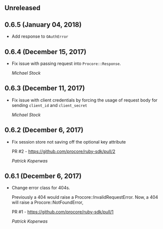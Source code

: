 ## Unreleased

## 0.6.5 (January 04, 2018)

* Add response to `OAuthError`

## 0.6.4 (December 15, 2017)

* Fix issue with passing request into `Procore::Response`.

  *Michael Stock*

## 0.6.3 (December 11, 2017)

*  Fix issue with client credentials by forcing the usage of request body
   for sending `client_id` and `client_secret`

   *Michael Stock*

## 0.6.2 (December 6, 2017)

*  Fix session store not saving off the optional key attribute

   PR #2 - https://github.com/procore/ruby-sdk/pull/2

   *Patrick Koperwas*

## 0.6.1 (December 6, 2017)

*  Change error class for 404s.

   Previously a 404 would raise a Procore::InvalidRequestError. Now, a 404 will
   raise a Procore::NotFoundError,

   PR #1 - https://github.com/procore/ruby-sdk/pull/1

   *Patrick Koperwas*
